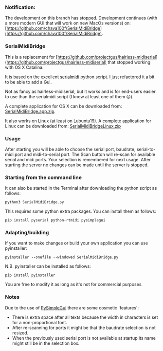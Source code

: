### Notification:

The development on this branch has stopped. Development continues (with a more modern GUI that will work on new MacOs versions) on: [https://github.com/chava100f/SerialMidiBridge](https://github.com/chava100f/SerialMidiBridge).

### SerialMidiBridge

This is a replacement for [https://github.com/projectgus/hairless-midiserial](https://github.com/projectgus/hairless-midiserial) that stopped working with OS X Catalina.

It is based on the excellent [serialmidi](https://github.com/raspy135/serialmidi) python script. I just refactored it a bit to be able to add a Gui.

Not as fancy as hairless-midiserial, but it works and is for end-users easier to use than the serialmidi script (I know at least one of them :wink:).

A complete application for OS X can be downloaded from: [SerialMidiBridge.app.zip](https://mega.nz/file/k5skCQqL#Gu-krXfbGkKWxxRzex5TsaKGbu9fc9izKQyb72-ZagA).

It also works on Linux (at least on Lubuntu19). A complete application for Linux can be downloaded from:
[SerialMidiBridgeLinux.zip](https://mega.nz/file/Ug9h1QTB#_gvN7DPf7y9jejG2K-4btN61jieIyUxwtCvAK9iOorQ)

### Usage

After starting you will be able to choose the serial port, baudrate, serial-to-midi port and midi-to-serial port. The Scan button will re-scan for available serial and midi ports. Your selection is remembered for next usage. After starting the server no changes can be made until the server is stopped.

### Starting from the command line

It can also be started in the Terminal after downloading the python script as follows:

```
python3 SerialMidiBridge.py
```

This requires some python extra packages. You can install them as follows:

```
pip install pyserial python-rtmidi pysimplegui
```

### Adapting/building

If you want to make changes or build your own application you can use pyinstaller:

```
pyinstaller --onefile --windowed SerialMidiBridge.py
```

N.B. pyinstaller can be installed as follows:

```
pip install pyinstaller
```

You are free to modify it as long as it's not for commercial purposes.

### Notes

Due to the use of [PySimpleGui](https://pypi.org/project/PySimpleGUI/) there are some cosmetic 'features':

- There is extra space after all texts because the width in characters is set for a non-proportional font.
- After re-scanning for ports it might be that the baudrate selection is not resized.
- When the previously used serial port is not available at startup its name might still be in the selection box.
